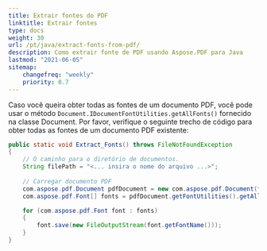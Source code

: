 ```yaml
---
title: Extrair fontes do PDF
linktitle: Extrair fontes
type: docs
weight: 30
url: /pt/java/extract-fonts-from-pdf/
description: Como extrair fonte de PDF usando Aspose.PDF para Java
lastmod: "2021-06-05"
sitemap:
    changefreq: "weekly"
    priority: 0.7
---
```


Caso você queira obter todas as fontes de um documento PDF, você pode usar o método `Document.IDocumentFontUtilities.getAllFonts()` fornecido na classe Document.
Por favor, verifique o seguinte trecho de código para obter todas as fontes de um documento PDF existente:

```java
public static void Extract_Fonts() throws FileNotFoundException
{
    // O caminho para o diretório de documentos.
    String filePath = "<... insira o nome do arquivo ...>";
    
    // Carregar documento PDF
    com.aspose.pdf.Document pdfDocument = new com.aspose.pdf.Document(filePath);
    com.aspose.pdf.Font[] fonts = pdfDocument.getFontUtilities().getAllFonts();

    for (com.aspose.pdf.Font font : fonts)
    {
        font.save(new FileOutputStream(font.getFontName()));
    }
}
```